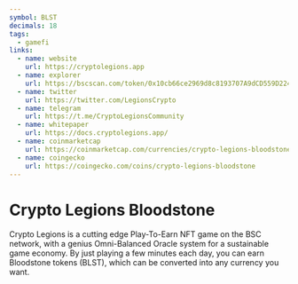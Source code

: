 ```yaml
---
symbol: BLST
decimals: 18
tags:
  - gamefi
links:
  - name: website
    url: https://cryptolegions.app
  - name: explorer
    url: https://bscscan.com/token/0x10cb66ce2969d8c8193707A9dCD559D2243B8b37
  - name: twitter
    url: https://twitter.com/LegionsCrypto
  - name: telegram
    url: https://t.me/CryptoLegionsCommunity
  - name: whitepaper
    url: https://docs.cryptolegions.app/
  - name: coinmarketcap
    url: https://coinmarketcap.com/currencies/crypto-legions-bloodstone/
  - name: coingecko
    url: https://coingecko.com/coins/crypto-legions-bloodstone
---
```


# Crypto Legions Bloodstone

Crypto Legions is a cutting edge Play-To-Earn NFT game on the BSC network, with a genius Omni-Balanced Oracle system for a sustainable game economy. By just playing a few minutes each day, you can earn Bloodstone tokens (BLST), which can be converted into any currency you want.
